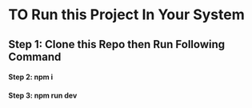 <h1>TO Run this Project In Your System </h1>

<h2> Step 1: Clone this Repo then Run Following Command</h2>

<h4>Step 2: npm i</h4>

<h4>Step 3: npm run dev</h4>